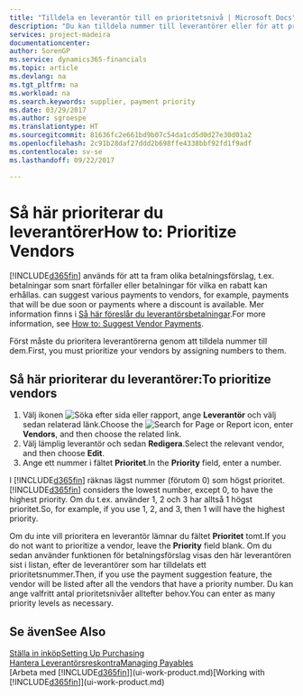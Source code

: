 ```yaml
---
title: "Tilldela en leverantör till en prioritetsnivå | Microsoft Docs"
description: "Du kan tilldela nummer till leverantörer eller för att prioritera dem och underlätta betalningsförslag i Financials."
services: project-madeira
documentationcenter: 
author: SorenGP
ms.service: dynamics365-financials
ms.topic: article
ms.devlang: na
ms.tgt_pltfrm: na
ms.workload: na
ms.search.keywords: supplier, payment priority
ms.date: 03/29/2017
ms.author: sgroespe
ms.translationtype: HT
ms.sourcegitcommit: 81636fc2e661bd9b07c54da1cd5d0d27e30d01a2
ms.openlocfilehash: 2c91b28daf27ddd2b698ffe4338bbf92fd1f9adf
ms.contentlocale: sv-se
ms.lasthandoff: 09/22/2017

---
```

# <a name="how-to-prioritize-vendors"></a><span data-ttu-id="2d363-103">Så här prioriterar du leverantörer</span><span class="sxs-lookup"><span data-stu-id="2d363-103">How to: Prioritize Vendors</span></span>
[!INCLUDE[d365fin](includes/d365fin_md.md)]<span data-ttu-id="2d363-104"> används för att ta fram olika betalningsförslag, t.ex. betalningar som snart förfaller eller betalningar för vilka en rabatt kan erhållas.</span><span class="sxs-lookup"><span data-stu-id="2d363-104"> can suggest various payments to vendors, for example, payments that will be due soon or payments where a discount is available.</span></span> <span data-ttu-id="2d363-105">Mer information finns i [Så här föreslår du leverantörsbetalningar](payables-how-suggest-vendor-payments.md).</span><span class="sxs-lookup"><span data-stu-id="2d363-105">For more information, see [How to: Suggest Vendor Payments](payables-how-suggest-vendor-payments.md).</span></span>

<span data-ttu-id="2d363-106">Först måste du prioritera leverantörerna genom att tilldela nummer till dem.</span><span class="sxs-lookup"><span data-stu-id="2d363-106">First, you must prioritize your vendors by assigning numbers to them.</span></span>

## <a name="to-prioritize-vendors"></a><span data-ttu-id="2d363-107">Så här prioriterar du leverantörer:</span><span class="sxs-lookup"><span data-stu-id="2d363-107">To prioritize vendors</span></span>
1. <span data-ttu-id="2d363-108">Välj ikonen ![Söka efter sida eller rapport](media/ui-search/search_small.png "ikonen Söka efter sida eller rapport"), ange **Leverantör** och välj sedan relaterad länk.</span><span class="sxs-lookup"><span data-stu-id="2d363-108">Choose the ![Search for Page or Report](media/ui-search/search_small.png "Search for Page or Report icon") icon, enter **Vendors**, and then choose the related link.</span></span>
2. <span data-ttu-id="2d363-109">Välj lämplig leverantör och sedan **Redigera**.</span><span class="sxs-lookup"><span data-stu-id="2d363-109">Select the relevant vendor, and then choose **Edit**.</span></span>
3. <span data-ttu-id="2d363-110">Ange ett nummer i fältet **Prioritet**.</span><span class="sxs-lookup"><span data-stu-id="2d363-110">In the **Priority** field, enter a number.</span></span>

<span data-ttu-id="2d363-111">I [!INCLUDE[d365fin](includes/d365fin_md.md)] räknas lägst nummer (förutom 0) som högst prioritet.</span><span class="sxs-lookup"><span data-stu-id="2d363-111">[!INCLUDE[d365fin](includes/d365fin_md.md)] considers the lowest number, except 0, to have the highest priority.</span></span> <span data-ttu-id="2d363-112">Om du t.ex. använder 1, 2 och 3 har alltså 1 högst prioritet.</span><span class="sxs-lookup"><span data-stu-id="2d363-112">So, for example, if you use 1, 2, and 3, then 1 will have the highest priority.</span></span>

<span data-ttu-id="2d363-113">Om du inte vill prioritera en leverantör lämnar du fältet **Prioritet** tomt.</span><span class="sxs-lookup"><span data-stu-id="2d363-113">If you do not want to prioritize a vendor, leave the **Priority** field blank.</span></span> <span data-ttu-id="2d363-114">Om du sedan använder funktionen för betalningsförslag visas den här leverantören sist i listan, efter de leverantörer som har tilldelats ett prioritetsnummer.</span><span class="sxs-lookup"><span data-stu-id="2d363-114">Then, if you use the payment suggestion feature, the vendor will be listed after all the vendors that have a priority number.</span></span> <span data-ttu-id="2d363-115">Du kan ange valfritt antal prioritetsnivåer alltefter behov.</span><span class="sxs-lookup"><span data-stu-id="2d363-115">You can enter as many priority levels as necessary.</span></span>

## <a name="see-also"></a><span data-ttu-id="2d363-116">Se även</span><span class="sxs-lookup"><span data-stu-id="2d363-116">See Also</span></span>
[<span data-ttu-id="2d363-117">Ställa in inköp</span><span class="sxs-lookup"><span data-stu-id="2d363-117">Setting Up Purchasing</span></span>](purchasing-setup-purchasing.md)  
[<span data-ttu-id="2d363-118">Hantera Leverantörsreskontra</span><span class="sxs-lookup"><span data-stu-id="2d363-118">Managing Payables</span></span>](payables-manage-payables.md)  
<span data-ttu-id="2d363-119">[Arbeta med [!INCLUDE[d365fin](includes/d365fin_md.md)]](ui-work-product.md)</span><span class="sxs-lookup"><span data-stu-id="2d363-119">[Working with [!INCLUDE[d365fin](includes/d365fin_md.md)]](ui-work-product.md)</span></span>

